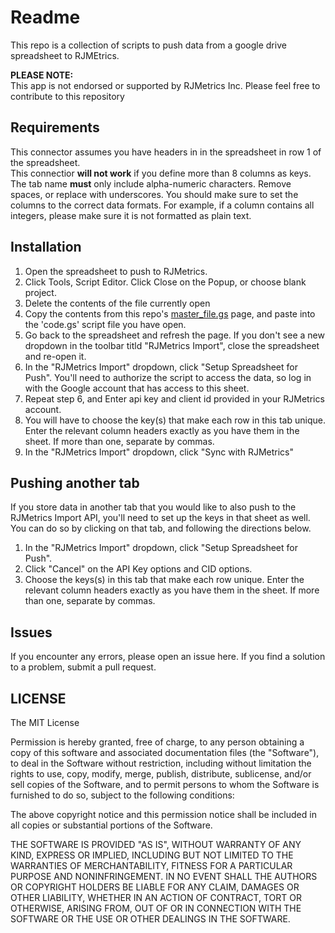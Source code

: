 # Readme #
This repo is a collection of scripts to push data from a google drive spreadsheet to RJMEtrics.

**PLEASE NOTE:**  
This app is not endorsed or supported by RJMetrics Inc. Please feel free to contribute to this repository 

## Requirements ##
This connector assumes you have headers in in the spreadsheet in row 1 of the spreadsheet.  
This connectior __will not work__ if you define more than 8 columns as keys.
The tab name __must__ only include alpha-numeric characters. Remove spaces, or replace with underscores.
You should make sure to set the columns to the correct data formats. For example, if a column contains all integers, please make sure it is not formatted as plain text.

## Installation ##

1. Open the spreadsheet to push to RJMetrics.
2. Click Tools, Script Editor. Click Close on the Popup, or choose blank project.
3. Delete the contents of the file currently open
4. Copy the contents from this repo's [master_file.gs](https://github.com/shaunymca/google-spreadsheet-to-RJM/blob/master/master_file.gs) page, and paste into the 'code.gs' script file you have open.
5. Go back to the spreadsheet and refresh the page. If you don't see a new dropdown in the toolbar titld "RJMetrics Import", close the spreadsheet and re-open it.
6. In the "RJMetrics Import" dropdown, click "Setup Spreadsheet for Push". You'll need to authorize the script to access the data, so log in with the Google account that has access to this sheet.
7. Repeat step 6, and Enter api key and client id provided in your RJMetrics account.
8. You will have to choose the key(s) that make each row in this tab unique. Enter the relevant column headers exactly as you have them in the sheet. If more than one, separate by commas.
9. In the "RJMetrics Import" dropdown, click "Sync with RJMetrics"

## Pushing another tab ##
If you store data in another tab that you would like to also push to the RJMetrics Import API, you'll need to set up the keys in that sheet as well. You can do so by clicking on that tab, and following the directions below.
1. In the "RJMetrics Import" dropdown, click "Setup Spreadsheet for Push".
2. Click "Cancel" on the API Key options and CID options.
3. Choose the keys(s) in this tab that make each row unique. Enter the relevant column headers exactly as you have them in the sheet. If more than one, separate by commas.

## Issues ##

If you encounter any errors, please open an issue here.
If you find a solution to a problem, submit a pull request.

## LICENSE ##

The MIT License

Permission is hereby granted, free of charge, to any person obtaining
a copy of this software and associated documentation files (the
"Software"), to deal in the Software without restriction, including
without limitation the rights to use, copy, modify, merge, publish,
distribute, sublicense, and/or sell copies of the Software, and to
permit persons to whom the Software is furnished to do so, subject to
the following conditions:

The above copyright notice and this permission notice shall be
included in all copies or substantial portions of the Software.

THE SOFTWARE IS PROVIDED "AS IS", WITHOUT WARRANTY OF ANY KIND,
EXPRESS OR IMPLIED, INCLUDING BUT NOT LIMITED TO THE WARRANTIES OF
MERCHANTABILITY, FITNESS FOR A PARTICULAR PURPOSE AND
NONINFRINGEMENT. IN NO EVENT SHALL THE AUTHORS OR COPYRIGHT HOLDERS BE
LIABLE FOR ANY CLAIM, DAMAGES OR OTHER LIABILITY, WHETHER IN AN ACTION
OF CONTRACT, TORT OR OTHERWISE, ARISING FROM, OUT OF OR IN CONNECTION
WITH THE SOFTWARE OR THE USE OR OTHER DEALINGS IN THE SOFTWARE.
